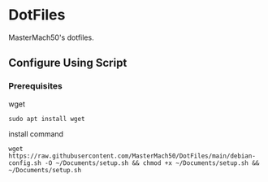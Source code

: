 # DotFiles
MasterMach50's dotfiles.

## Configure Using Script
### Prerequisites
wget
```
sudo apt install wget
```

install command
```
wget https://raw.githubusercontent.com/MasterMach50/DotFiles/main/debian-config.sh -O ~/Documents/setup.sh && chmod +x ~/Documents/setup.sh && ~/Documents/setup.sh
```
